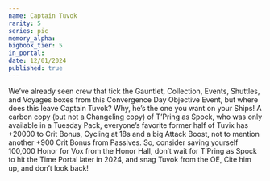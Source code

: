 ```yaml
---
name: Captain Tuvok
rarity: 5
series: pic
memory_alpha:
bigbook_tier: 5
in_portal:
date: 12/01/2024
published: true
---
```


We’ve already seen crew that tick the Gauntlet, Collection, Events, Shuttles, and Voyages boxes from this Convergence Day Objective Event, but where does this leave Captain Tuvok? Why, he’s the one you want on your Ships! A carbon copy (but not a Changeling copy) of T’Pring as Spock, who was only available in a Tuesday Pack, everyone’s favorite former half of Tuvix has +20000 to Crit Bonus, Cycling at 18s and a big Attack Boost, not to mention another +900 Crit Bonus from Passives. So, consider saving yourself 100,000 Honor for Vox from the Honor Hall, don’t wait for T’Pring as Spock to hit the Time Portal later in 2024, and snag Tuvok from the OE, Cite him up, and don’t look back!
